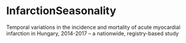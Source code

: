 # InfarctionSeasonality
Temporal variations in the incidence and mortality of acute myocardial infarction in Hungary, 2014-2017 – a nationwide, registry-based study
